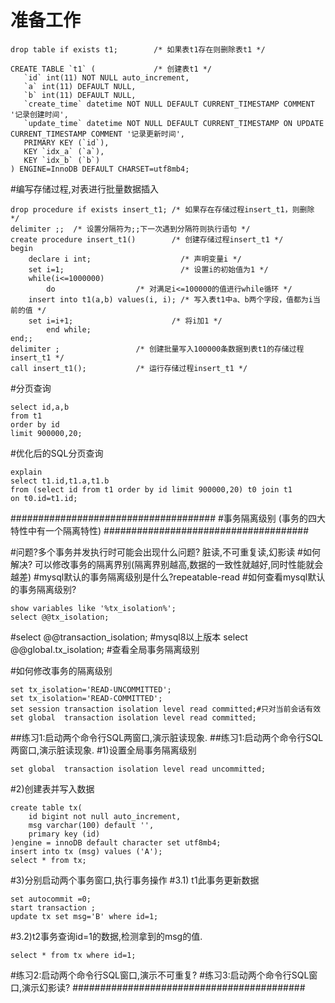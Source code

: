 # 准备工作
```
drop table if exists t1;        /* 如果表t1存在则删除表t1 */
```
```
CREATE TABLE `t1` (             /* 创建表t1 */
   `id` int(11) NOT NULL auto_increment,
   `a` int(11) DEFAULT NULL,
   `b` int(11) DEFAULT NULL,
   `create_time` datetime NOT NULL DEFAULT CURRENT_TIMESTAMP COMMENT '记录创建时间',
   `update_time` datetime NOT NULL DEFAULT CURRENT_TIMESTAMP ON UPDATE CURRENT_TIMESTAMP COMMENT '记录更新时间',
   PRIMARY KEY (`id`),
   KEY `idx_a` (`a`),
   KEY `idx_b` (`b`)
) ENGINE=InnoDB DEFAULT CHARSET=utf8mb4;
```

#编写存储过程,对表进行批量数据插入

```
drop procedure if exists insert_t1; /* 如果存在存储过程insert_t1，则删除 */
delimiter ;;  /* 设置分隔符为;;下一次遇到分隔符则执行语句 */
create procedure insert_t1()        /* 创建存储过程insert_t1 */
begin
    declare i int;                    /* 声明变量i */
    set i=1;                          /* 设置i的初始值为1 */
    while(i<=1000000)
        do                  /* 对满足i<=100000的值进行while循环 */
    insert into t1(a,b) values(i, i); /* 写入表t1中a、b两个字段，值都为i当前的值 */
    set i=i+1;                      /* 将i加1 */
        end while;
end;;
delimiter ;                 /* 创建批量写入100000条数据到表t1的存储过程insert_t1 */
call insert_t1();           /* 运行存储过程insert_t1 */
```

#分页查询
```
select id,a,b
from t1
order by id
limit 900000,20;
```

#优化后的SQL分页查询
```
explain
select t1.id,t1.a,t1.b
from (select id from t1 order by id limit 900000,20) t0 join t1
on t0.id=t1.id;
```

#####################################
#事务隔离级别 (事务的四大特性中有一个隔离特性)
#####################################

#问题?多个事务并发执行时可能会出现什么问题? 脏读,不可重复读,幻影读
#如何解决? 可以修改事务的隔离界别(隔离界别越高,数据的一致性就越好,同时性能就会越差)
#mysql默认的事务隔离级别是什么?repeatable-read
#如何查看mysql默认的事务隔离级别?
```
show variables like '%tx_isolation%';
select @@tx_isolation;
```
#select @@transaction_isolation; #mysql8以上版本
select @@global.tx_isolation; #查看全局事务隔离级别

#如何修改事务的隔离级别
```
set tx_isolation='READ-UNCOMMITTED';
set tx_isolation='READ-COMMITTED';
set session transaction isolation level read committed;#只对当前会话有效
set global  transaction isolation level read committed;
```

##练习1:启动两个命令行SQL两窗口,演示脏读现象.
##练习1:启动两个命令行SQL两窗口,演示脏读现象.
#1)设置全局事务隔离级别
```
set global  transaction isolation level read uncommitted;
```
#2)创建表并写入数据
```
create table tx(
    id bigint not null auto_increment,
    msg varchar(100) default '',
    primary key (id)
)engine = innoDB default character set utf8mb4;
insert into tx (msg) values ('A');
select * from tx;
```

#3)分别启动两个事务窗口,执行事务操作
#3.1) t1此事务更新数据
```
set autocommit =0;
start transaction ;
update tx set msg='B' where id=1;
```

#3.2)t2事务查询id=1的数据,检测拿到的msg的值.
```
select * from tx where id=1;
```

#练习2:启动两个命令行SQL窗口,演示不可重复?
#练习3:启动两个命令行SQL窗口,演示幻影读?
##########################################











